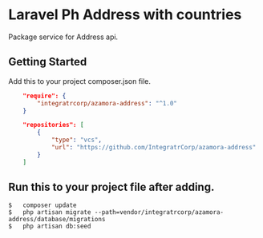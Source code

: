 # Laravel Ph Address with countries

Package service for Address api.

## Getting Started

Add this to your project composer.json file.

``` json
    "require": {
        "integratrcorp/azamora-address": "^1.0"
    }

    "repositories": [
        {
            "type": "vcs",
            "url": "https://github.com/IntegratrCorp/azamora-address"
        }
    ]
```

## Run this to your project file after adding.

``` shell
$   composer update
$   php artisan migrate --path=vendor/integratrcorp/azamora-address/database/migrations 
$   php artisan db:seed
```